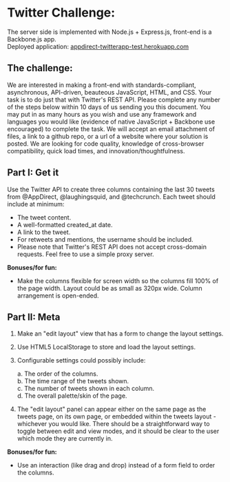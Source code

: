# Twitter Challenge:

The server side is implemented with Node.js + Express.js, front-end is a Backbone.js app.  
Deployed application: [appdirect-twitterapp-test.herokuapp.com](https://appdirect-twitterapp-test.herokuapp.com/)

## The challenge:

We are interested in making a front-end with standards-compliant, asynchronous, API-driven, beauteous JavaScript, HTML, and CSS. Your task is to do just that with Twitter's REST API. Please complete any number of the steps below within 10 days of us sending you this document. You may put in as many hours as you wish and use any framework and languages you would like (evidence of native JavaScript + Backbone use encouraged) to complete the task. We will accept an email attachment of files, a link to a github repo, or a url of a website where your solution is posted. We are looking for code quality, knowledge of cross-browser compatibility, quick load times, and innovation/thoughtfulness.

## Part I: Get it

Use the Twitter API to create three columns containing the last 30 tweets from @AppDirect, @laughingsquid, and @techcrunch. Each tweet should include at minimum:

 - The tweet content.
 - A well-formatted created_at date.
 - A link to the tweet.
 - For retweets and mentions, the username should be included.
 - Please note that Twitter's REST API does not accept cross-domain requests. Feel free to use a simple proxy server.

**Bonuses/for fun:**

 - Make the columns flexible for screen width so the columns fill 100% of the page width. Layout could be as small as 320px wide. Column arrangement is open-ended.

## Part II: Meta

1. Make an "edit layout" view that has a form to change the layout settings.
2. Use HTML5 LocalStorage to store and load the layout settings.
3. Configurable settings could possibly include:

	a. The order of the columns.  
	b. The time range of the tweets shown.  
	c. The number of tweets shown in each column.  
	d. The overall palette/skin of the page.

4. The "edit layout" panel can appear either on the same page as the tweets page, on its own page, or embedded within the tweets layout - whichever you would like. There should be a straightforward way to toggle between edit and view modes, and it should be clear to the user which mode they are currently in.

**Bonuses/for fun:**

 - Use an interaction (like drag and drop) instead of a form field to order the columns.
